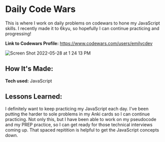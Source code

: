 # Daily Code Wars

This is where I work on daily problems on codewars to hone my JavaScript skills. I recently made it to 6kyu, so hopefully I can continue practicing and progressing!

**Link to Codewars Profile:** https://www.codewars.com/users/emilycdev

![Screen Shot 2022-05-28 at 1 24 13 PM](https://user-images.githubusercontent.com/102037717/170836132-9dba89de-f53e-4311-a543-fd0c91a92f01.png)

## How It's Made:

**Tech used:** JavaScript

## Lessons Learned:

I definitely want to keep practicing my JavaScript each day. I've been putting the harder to sole problems in my Anki cards so I can continue practicing. Not only this, but I have been able to work on my pseudocode and my PREP practice, so I can get ready for those technical interviews coming up. That spaced repitition is helpful to get the JavaScript concepts down. 
